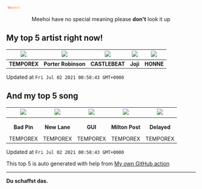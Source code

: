 [![Meehoi Logo](https://github.com/beam41/beam41/raw/master/mh.svg)](http://my.meehoi.me/)
<p align="center">Meehoi have no special meaning please <b>don't</b> look it up</p>

## My top 5 artist right now!
<!-- table start -->
|<img src="https://i.scdn.co/image/ab6761610000f178b92dcb3d365b9860bf0859dd">|<img src="https://i.scdn.co/image/ab6761610000f1781804f56bdcb9322c5f3f8f21">|<img src="https://i.scdn.co/image/95e36577564d7cb661d52279ada3e01a326e1f8e">|<img src="https://i.scdn.co/image/50c504c91a2ccd2b5f39837e6261463267b858a2">|<img src="https://i.scdn.co/image/ab6761610000f178c8db673b6abf599da60d633b">|
| :---: | :---: | :---: | :---: | :---: |
|<b>TEMPOREX</b>|<b>Porter Robinson</b>|<b>CASTLEBEAT</b>|<b>Joji</b>|<b>HONNE</b>|

Updated at `Fri Jul 02 2021 00:58:43 GMT+0000`
<!-- table end -->

## And my top 5 song
<!-- table song start -->
|<img src="https://i.scdn.co/image/ab67616d00001e0248fd6cc2c48544ee665c6ea2">|<img src="https://i.scdn.co/image/ab67616d00001e0248fd6cc2c48544ee665c6ea2">|<img src="https://i.scdn.co/image/ab67616d00001e0248fd6cc2c48544ee665c6ea2">|<img src="https://i.scdn.co/image/ab67616d00001e0248fd6cc2c48544ee665c6ea2">|<img src="https://i.scdn.co/image/ab67616d00001e0248fd6cc2c48544ee665c6ea2">|
| :---: | :---: | :---: | :---: | :---: |
|<p><b>Bad Pin</b></p> TEMPOREX|<p><b>New Lane</b></p> TEMPOREX|<p><b>GUI</b></p> TEMPOREX|<p><b>Milton Post</b></p> TEMPOREX|<p><b>Delayed</b></p> TEMPOREX|

Updated at `Fri Jul 02 2021 00:58:43 GMT+0000`
<!-- table song end -->

This top 5 is auto generated with help from [My own GitHub action](https://github.com/beam41/spotify-listening)

---

**Du schaffst das.**